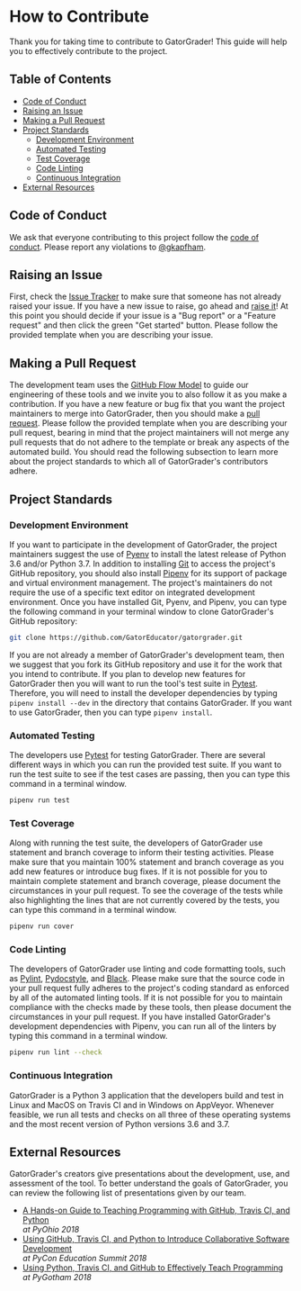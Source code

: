 # How to Contribute

Thank you for taking time to contribute to GatorGrader! This guide will help you
to effectively contribute to the project.

## Table of Contents

* [Code of Conduct](#code-of-conduct)
* [Raising an Issue](#raising-an-issue)
* [Making a Pull Request](#making-a-pull-request)
* [Project Standards](#project-standards)
  + [Development Environment](#development-environment)
  + [Automated Testing](#automated-testing)
  + [Test Coverage](#test-coverage)
  + [Code Linting](#code-linting)
  + [Continuous Integration](#continuous-integration)
* [External Resources](#external-resources)

## Code of Conduct

We ask that everyone contributing to this project follow the [code of
conduct](CODE_OF_CONDUCT.md). Please report any violations to
[@gkapfham](https://github.com/gkapfham).

## Raising an Issue

First, check the [Issue
Tracker](https://github.com/GatorEducator/gatorgrader/issues) to make sure that
someone has not already raised your issue. If you have a new issue to raise, go
ahead and [raise
it](https://github.com/GatorEducator/gatorgrader/issues/new/choose)! At this
point you should decide if your issue is a "Bug report" or a "Feature request"
and then click the green "Get started" button. Please follow the provided
template when you are describing your issue.

## Making a Pull Request

The development team uses the [GitHub Flow
Model](https://guides.github.com/introduction/flow/) to guide our engineering of
these tools and we invite you to also follow it as you make a contribution. If
you have a new feature or bug fix that you want the project maintainers to merge
into GatorGrader, then you should make a [pull
request](https://github.com/GatorEducator/gatorgrader/pulls). Please follow the
provided template when you are describing your pull request, bearing in mind
that the project maintainers will not merge any pull requests that do not adhere
to the template or break any aspects of the automated build. You should read the
following subsection to learn more about the project standards to which all of
GatorGrader's contributors adhere.

## Project Standards

### Development Environment

If you want to participate in the development of GatorGrader, the project
maintainers suggest the use of [Pyenv](https://github.com/pyenv/pyenv) to
install the latest release of Python 3.6 and/or Python 3.7. In addition to
installing [Git](https://git-scm.com/) to access the project's GitHub
repository, you should also install [Pipenv](https://github.com/pypa/pipenv) for
its support of package and virtual environment management. The project's
maintainers do not require the use of a specific text editor on integrated
development environment. Once you have installed Git, Pyenv, and Pipenv, you can
type the following command in your terminal window to clone GatorGrader's GitHub
repository:

```bash
git clone https://github.com/GatorEducator/gatorgrader.git
```

If you are not already a member of GatorGrader's development team, then we
suggest that you fork its GitHub repository and use it for the work that you
intend to contribute. If you plan to develop new features for GatorGrader then
you will want to run the tool's test suite in
[Pytest](https://github.com/pytest-dev/pytest). Therefore, you will need to
install the developer dependencies by typing `pipenv install --dev` in the
directory that contains GatorGrader. If you want to use GatorGrader, then you
can type `pipenv install`.

### Automated Testing

The developers use [Pytest](https://docs.pytest.org/en/latest/) for testing
GatorGrader. There are several different ways in which you can run the provided
test suite. If you want to run the test suite to see if the test cases are
passing, then you can type this command in a terminal window.

```bash
pipenv run test
```

### Test Coverage

Along with running the test suite, the developers of GatorGrader use statement
and branch coverage to inform their testing activities. Please make sure that
you maintain 100% statement and branch coverage as you add new features or
introduce bug fixes. If it is not possible for you to maintain complete
statement and branch coverage, please document the circumstances in your pull
request. To see the coverage of the tests while also highlighting the lines that
are not currently covered by the tests, you can type this command in a terminal
window.

```bash
pipenv run cover
```

### Code Linting

The developers of GatorGrader use linting and code formatting tools, such as
[Pylint](https://github.com/PyCQA/pylint),
[Pydocstyle](https://github.com/PyCQA/pydocstyle), and
[Black](https://github.com/python/black). Please make sure that the source code
in your pull request fully adheres to the project's coding standard as enforced
by all of the automated linting tools. If it is not possible for you to maintain
compliance with the checks made by these tools, then please document the
circumstances in your pull request. If you have installed GatorGrader's
development dependencies with Pipenv, you can run all of the linters by typing
this command in a terminal window.

```bash
pipenv run lint --check
```

### Continuous Integration

GatorGrader is a Python 3 application that the developers build and test in
Linux and MacOS on Travis CI and in Windows on AppVeyor. Whenever feasible, we
run all tests and checks on all three of these operating systems and the most
recent version of Python versions 3.6 and 3.7.

## External Resources

GatorGrader's creators give presentations about the development, use, and
assessment of the tool. To better understand the goals of GatorGrader, you can
review the following list of presentations given by our team.

- [A Hands-on Guide to Teaching Programming with GitHub, Travis CI, and Python](https://speakerdeck.com/gkapfham/a-hands-on-guide-to-teaching-programming-with-github-travis-ci-and-python) <br> *at PyOhio 2018*
- [Using GitHub, Travis CI, and Python to Introduce Collaborative Software Development](https://speakerdeck.com/gkapfham/using-github-travis-ci-and-python-to-introduce-collaborative-software-development) <br> *at PyCon Education Summit 2018*
- [Using Python, Travis CI, and GitHub to Effectively Teach Programming](https://speakerdeck.com/gkapfham/using-python-travis-ci-and-github-to-effectively-teach-programming) <br> *at PyGotham 2018*
